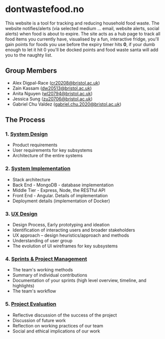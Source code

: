 # **dontwastefood.no**

This website is a tool for tracking and reducing household food waste. The website notifies/alerts (via selected medium ... email, website alerts, social alerts) when food is about to expire. The site acts as a hub page to track all food items you currently have, visualised by a fun, interactive fridge, you'll gain points for foods you use before the expiry timer hits **0**, if your dumb enough to let it hit 0 you'll be docked points and food waste santa will add you to the naughty list.

## **Group Members**
* Alex Digpal-Race (cr20208@bristol.ac.uk)
* Zain Kassam (dw20513@bristol.ac.uk)
* Anita Nguyen (wl20794@bristol.ac.uk)
* Jessica Sung (zu20706@bristol.ac.uk)
* Gabriel Chu Valdez (gabriel.chu.2020@bristol.ac.uk)

## **The Process**

### 1. [System Design](Portfolio/SystemDesign.md)
* Product requirements
* User requirements for key subsystems
* Architecture of the entire systems

### 2. [System Implementation](Portfolio/SystemImplementation.md)
* Stack architecture
* Back End - MongoDB - database implementation
* Middle Tier - Express, Node, the RESTful API
* Front End - Angular. Details of implementation
* Deployment details (implementation of Docker)

### 3. [UX Design](Portfolio/UXDesign.md)
* Design Process, Early prototyping and ideation
* Identification of interacting users and broader stakeholders
* UX approach – design heuristics/approach and methods
* Understanding of user group 
* The evolution of UI wireframes for key subsystems

### 4. [Sprints & Project Management](Portfolio/SprintsAndProjectManagement.md)
* The team's working methods
* Summary of individual contributions
* Documentation of your sprints (high level overview, timeline, and highlights)
* The team's workflow

### 5. [Project Evaluation](Portfolio/ProjectEvaluation.md)
* Reflective discussion of the success of the project
* Discussion of future work
* Reflection on working practices of our team
* Social and ethical implications of our work
